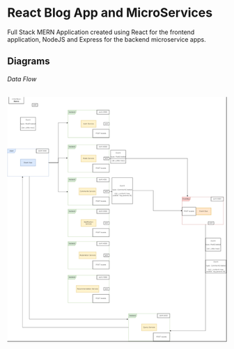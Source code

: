 # React Blog App and MicroServices

Full Stack MERN Application created using React for the frontend application,
NodeJS and Express for the backend microservice apps. 

## Diagrams

###### Data Flow

![alt text](./xdiagrams/blog-micro-services.png "Data flow")